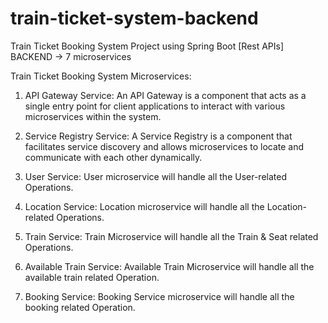 # train-ticket-system-backend
Train Ticket Booking System Project using Spring Boot [Rest APIs] BACKEND -> 7 microservices

Train Ticket Booking System Microservices:

1) API Gateway Service: An API Gateway is a component that acts as a single entry point for client applications to interact with various microservices within the system.

2) Service Registry Service: A Service Registry is a component that facilitates service discovery and allows microservices to locate and communicate with each other dynamically.

3) User Service: User microservice will handle all the User-related Operations.

4) Location Service: Location microservice will handle all the Location-related Operations.

5) Train Service: Train Microservice will handle all the Train & Seat related Operations.

6) Available Train Service: Available Train Microservice will handle all the available train related Operation.

7) Booking Service: Booking Service microservice will handle all the booking related Operation. 
